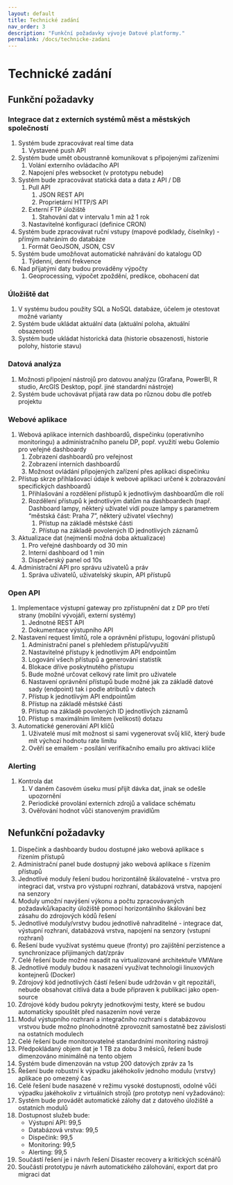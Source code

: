 ```yaml
---
layout: default
title: Technické zadání
nav_order: 3
description: "Funkční požadavky vývoje Datové platformy."
permalink: /docs/technicke-zadani
---
```


# Technické zadání

## Funkční požadavky

### Integrace dat z externích systémů měst a městských společností

1. Systém bude zpracovávat real time data
    1. Vystavené push API
1. Systém bude umět oboustranně komunikovat s připojenými zařízeními
    1. Volání externího ovládacího API
    1. Napojení přes websocket (v prototypu nebude)
1. Systém bude zpracovávat statická data a data z API / DB
    1. Pull API
        1. JSON REST API
        1. Proprietární HTTP/S API
    1. Externí FTP úložiště
        1. Stahování dat v intervalu 1 min až 1 rok
    1. Nastavitelné konfigurací (definice CRON)
1. Systém bude zpracovávat ruční vstupy (mapové podklady, číselníky) - přímým nahráním do databáze
    1. Formát GeoJSON, JSON, CSV
1. Systém bude umožňovat automatické nahrávání do katalogu OD
    1. Týdenní, denní frekvence
1. Nad přijatými daty budou prováděny výpočty
    1. Geoprocessing, výpočet zpoždění, predikce, obohacení dat

### Úložiště dat 

1. V systému budou použity SQL a NoSQL databáze, účelem je otestovat možné varianty
1. Systém bude ukládat aktuální data (aktuální poloha, aktuální obsazenost)
1. Systém bude ukládat historická data (historie obsazenosti, historie polohy, historie stavu)

### Datová analýza 

1. Možnosti připojení nástrojů pro datovou analýzu (Grafana, PowerBI, R studio, ArcGIS Desktop, popř. jiné standardní nástroje)
1. Systém bude uchovávat přijatá raw data po různou dobu dle potřeb projektu

### Webové aplikace 

1. Webová aplikace interních dashboardů, dispečinku (operativního monitoringu) a administračního panelu DP, popř. využití webu Golemio pro veřejné dashboardy
    1. Zobrazení dashboardů pro veřejnost
    1. Zobrazení interních dashboardů
    1. Možnost ovládání připojených zařízení přes aplikaci dispečinku
1. Přístup skrze přihlašovací údaje k webové aplikaci určené k zobrazování specifických dashboardů
    1. Přihlašování a rozdělení přístupů k jednotlivým dashboardům dle rolí
    1. Rozdělení přístupů k jednotlivým datům na dashboardech (např. Dashboard lampy, některý uživatel vidí pouze lampy s parametrem “městská část: Praha 7”, některý uživatel všechny)
        1. Přístup na základě městské části
        1. Přístup na základě povolených ID jednotlivých záznamů
1. Aktualizace dat (nejmenší možná doba aktualizace) 
    1. Pro veřejné dashboardy od 30 min
    1. Interní dashboard od 1 min
    1. Dispečerský panel od 10s
1. Administrační API pro správu uživatelů a práv
    1. Správa uživatelů, uživatelský skupin, API přístupů

### Open API 

1. Implementace výstupní gateway pro zpřístupnění dat z DP pro třetí strany (mobilní vývojáři, externí systémy)
    1. Jednotné REST API
    1. Dokumentace výstupního API
1. Nastavení request limitů, role a oprávnění přístupu, logování přístupů
    1. Administrační panel s přehledem přístupů/využití
    1. Nastavitelné přístupy k jednotlivým API endpointům
    1. Logování všech přístupů a generování statistik
    1. Blokace dříve poskytnutého přístupu
    1. Bude možné určovat celkový rate limit pro uživatele
    1. Nastavení oprávnění přístupů bude možné jak za základě datové sady (endpoint) tak i podle atributů v datech
    1. Přístup k jednotlivým API endpointům
    1. Přístup na základě městské části
    1. Přístup na základě povolených ID jednotlivých záznamů
    1. Přístup s maximálním limitem (velikosti) dotazu
1. Automatické generování API klíčů
    1. Uživatelé musí mít možnost si sami vygenerovat svůj klíč, který bude mít výchozí hodnotu rate limitu
    1. Ověří se emailem - posílání verifikačního emailu pro aktivaci klíče

### Alerting

1. Kontrola dat
    1. V daném časovém úseku musí přijít dávka dat, jinak se odešle upozornění
    1. Periodické provolání externích zdrojů a validace schématu
    1. Ověřování hodnot vůči stanoveným pravidlům

## Nefunkční požadavky

1. Dispečink a dashboardy budou dostupné jako webová aplikace s řízením přístupů
1. Administrační panel bude dostupný jako webová aplikace s řízením přístupů
1. Jednotlivé moduly řešení budou horizontálně škálovatelné - vrstva pro integraci dat, vrstva pro výstupní rozhraní, databázová vrstva, napojení na senzory
1. Moduly umožní navýšení výkonu a počtu zpracovávaných požadavků/kapacity úložiště pomocí horizontálního škálování bez zásahu do zdrojových kódů řešení
1. Jednotlivé moduly/vrstvy budou jednotlivě nahraditelné - integrace dat, výstupní rozhraní, databázová vrstva, napojení na senzory (vstupní rozhraní)
1. Řešení bude využívat systému queue (fronty) pro zajištění perzistence a synchronizace přijímaných dat/zpráv
1. Celé řešení bude možné nasadit na virtualizované architektuře VMWare
1. Jednotlivé moduly budou k nasazení využívat technologii linuxových kontejnerů (Docker)
1. Zdrojový kód jednotlivých částí řešení bude udržován v git repozitáři, nebude obsahovat citlivá data a bude připraven k publikaci jako open-source
1. Zdrojové kódy budou pokryty jednotkovými testy, které se budou automaticky spouštět před nasazením nové verze
1. Modul výstupního rozhraní a integračního rozhraní s databázovou vrstvou bude možno plnohodnotně zprovoznit samostatně bez závislosti na ostatních modulech
1. Celé řešení bude monitorovatelné standardními monitoring nástroji
1. Předpokládaný objem dat je 1 TB za dobu 3 měsíců, řešení bude dimenzováno minimálně na tento objem
1. Systém bude dimenzován na vstup 200 datových zpráv za 1s
1. Řešení bude robustní k výpadku jakéhokoliv jednoho modulu (vrstvy) aplikace po omezený čas
1. Celé řešení bude nasazené v režimu vysoké dostupnosti, odolné vůči výpadku jakéhokoliv z virtuálních strojů (pro prototyp není vyžadováno):
1. Systém bude provádět automatické zálohy dat z datového úložiště a ostatních modulů 
1. Dostupnost služeb bude:
    * Výstupní API: 99,5
    * Databázová vrstva: 99,5
    * Dispečink: 99,5
    * Monitoring: 99,5
    * Alerting: 99,5
1. Součástí řešení je i návrh řešení Disaster recovery a kritických scénářů
1. Součástí prototypu je návrh automatického zálohování, export dat pro migraci dat
